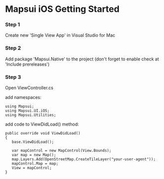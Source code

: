 # Mapsui iOS Getting Started

### Step 1 

Create new 'Single View App' in Visual Studio for Mac

### Step 2

Add package 'Mapsui.Native' to the project (don't forget to enable check at 'Include prereleases')

### Step 3

Open ViewController.cs 

add namespaces:

```
using Mapsui;
using Mapsui.UI.iOS;
using Mapsui.Utilities;
```

add code to ViewDidLoad() method:

```
public override void ViewDidLoad()
{
   base.ViewDidLoad();

   var mapControl = new MapControl(View.Bounds);
   var map = new Map();
   map.Layers.Add(OpenStreetMap.CreateTileLayer("your-user-agent"));
   mapControl.Map = map;
   View = mapControl;
}
```
